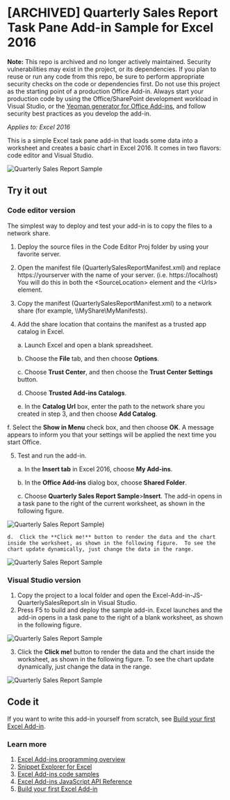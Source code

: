 # [ARCHIVED] Quarterly Sales Report Task Pane Add-in Sample for Excel 2016

**Note:** This repo is archived and no longer actively maintained. Security vulnerabilities may exist in the project, or its dependencies. If you plan to reuse or run any code from this repo, be sure to perform appropriate security checks on the code or dependencies first. Do not use this project as the starting point of a production Office Add-in. Always start your production code by using the Office/SharePoint development workload in Visual Studio, or the [Yeoman generator for Office Add-ins](https://github.com/OfficeDev/generator-office), and follow security best practices as you develop the add-in. 

_Applies to: Excel 2016_

This is a simple Excel task pane add-in that loads some data into a worksheet and creates a basic chart in Excel 2016. It comes in two flavors: code editor and Visual Studio.

![Quarterly Sales Report Sample](images/QuarterlySalesReport_report.PNG)

## Try it out
### Code editor version

The simplest way to deploy and test your add-in is to copy the files to a network share.

1.  Deploy the source files in the Code Editor Proj folder by using your favorite server.
2.  Open the manifest file (QuarterlySalesReportManifest.xml) and replace https://yourserver with the name of your server. (i.e. https://localhost) You will do this in both the \<SourceLocation\> element and the \<Urls\> element.
3.  Copy the manifest (QuarterlySalesReportManifest.xml) to a network share (for example, \\\MyShare\MyManifests).
4.  Add the share location that contains the manifest as a trusted app catalog in Excel.

    a.  Launch Excel and open a blank spreadsheet.

    b.  Choose the **File** tab, and then choose **Options**.

    c.  Choose **Trust Center**, and then choose the **Trust Center Settings** button.

    d.  Choose **Trusted Add-ins Catalogs**.

    e.  In the **Catalog Url** box, enter the path to the network share you created in step 3, and then choose **Add Catalog**.

   f.  Select the **Show in Menu** check box, and then choose **OK**. A message appears to inform you that your settings will be applied the next time you start Office.

5.  Test and run the add-in.

    a.  In the **Insert tab** in Excel 2016, choose **My Add-ins**.

    b.  In the **Office Add-ins** dialog box, choose **Shared Folder**.

    c.  Choose **Quarterly Sales Report Sample**>**Insert**. The add-in opens in a task pane to the right of the current worksheet, as shown in the following figure.

  ![Quarterly Sales Report Sample](images/QuarterlySalesReport_taskpane.PNG))

    d.  Click the **Click me!** button to render the data and the chart inside the worksheet, as shown in the following figure.  To see the chart update dynamically, just change the data in the range.

  ![Quarterly Sales Report Sample](images/QuarterlySalesReport_report.PNG)

### Visual Studio version
1.  Copy the project to a local folder and open the Excel-Add-in-JS-QuarterlySalesReport.sln in Visual Studio.
2.  Press F5 to build and deploy the sample add-in. Excel launches and the add-in opens in a task pane to the right of a blank worksheet, as shown in the following figure.

  ![Quarterly Sales Report Sample](images/QuarterlySalesReport_taskpane.PNG)

3. Click the **Click me!** button to render the data and the chart inside the worksheet, as shown in the following figure.  To see the chart update dynamically, just change the data in the range.

  ![Quarterly Sales Report Sample](images/QuarterlySalesReport_report.PNG)

## Code it

If you want to write this add-in yourself from scratch, see [Build your first Excel Add-in](https://github.com/OfficeDev/office-js-docs/blob/master/excel/build-your-first-excel-add-in.md).


### Learn more


1.  [Excel Add-ins programming overview](https://github.com/OfficeDev/office-js-docs/blob/master/excel/excel-add-ins-programming-overview.md)
2.  [Snippet Explorer for Excel](http://officesnippetexplorer.azurewebsites.net/#/snippets/excel)
3.  [Excel Add-ins code samples](https://github.com/OfficeDev/office-js-docs/blob/master/excel/excel-add-ins-code-samples.md)
4.  [Excel Add-ins JavaScript API Reference](https://github.com/OfficeDev/office-js-docs/blob/master/excel/excel-add-ins-javascript-reference.md)
5.  [Build your first Excel Add-in](https://github.com/OfficeDev/office-js-docs/blob/master/excel/build-your-first-excel-add-in.md)
